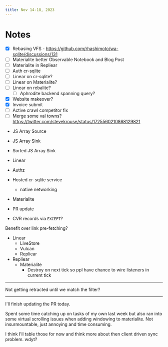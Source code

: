 ```yaml
---
title: Nov 14-18, 2023
---
```

# Notes
- [x] Rebasing VFS - https://github.com/rhashimoto/wa-sqlite/discussions/131
- [ ] Materialite better Observable Notebook and Blog Post
- [ ] Materialite in Repliear
- [ ] Auth cr-sqlite
- [ ] Linear on cr-sqlite?
- [ ] Linear on Materialite?
- [ ] Linear on rebalite?
	- [ ] Aphrodite backend spanning query?
- [x] Website makeover?
- [x] Invoice submit
- [ ] Active crawl competitor fix
- [ ] Merge some val towns? https://twitter.com/stevekrouse/status/1725560210868129821

- JS Array Source
- JS Array Sink
- Sorted JS Array Sink


- Linear 
- Authz
- Hosted cr-sqlite service
	- native networking
- Materialite
- PR update
- CVR records via `EXCEPT`?

Benefit over link pre-fetching?

- Linear
	- LiveStore
	- Vulcan
	- Repliear
- Repliear
	- Materialite
		- Destroy on next tick so ppl have chance to wire listeners in current tick


---

Not getting retracted until we match the filter?


---

I'll finish updating the PR today.

Spent some time catching up on tasks of my own last week but also ran into some virtual scrolling issues when adding windowing to materialite. Not insurmountable, just annoying and time consuming.

I think I'll table those for now and think more about then client driven sync problem. wdyt?